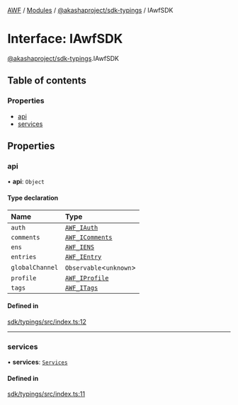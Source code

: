 [AWF](../README.md) / [Modules](../modules.md) / [@akashaproject/sdk-typings](../modules/akashaproject_sdk_typings.md) / IAwfSDK

# Interface: IAwfSDK

[@akashaproject/sdk-typings](../modules/akashaproject_sdk_typings.md).IAwfSDK

## Table of contents

### Properties

- [api](akashaproject_sdk_typings.IAwfSDK.md#api)
- [services](akashaproject_sdk_typings.IAwfSDK.md#services)

## Properties

### api

• **api**: `Object`

#### Type declaration

| Name | Type |
| :------ | :------ |
| `auth` | [`AWF_IAuth`](akashaproject_sdk_typings._internal_.AWF_IAuth.md) |
| `comments` | [`AWF_IComments`](akashaproject_sdk_typings._internal_.AWF_IComments.md) |
| `ens` | [`AWF_IENS`](akashaproject_sdk_typings._internal_.AWF_IENS.md) |
| `entries` | [`AWF_IEntry`](akashaproject_sdk_typings._internal_.AWF_IEntry.md) |
| `globalChannel` | `Observable`<`unknown`\> |
| `profile` | [`AWF_IProfile`](akashaproject_sdk_typings._internal_.AWF_IProfile.md) |
| `tags` | [`AWF_ITags`](akashaproject_sdk_typings._internal_.AWF_ITags.md) |

#### Defined in

[sdk/typings/src/index.ts:12](https://github.com/AKASHAorg/akasha-world-framework/blob/d81a7246/sdk/typings/src/index.ts#L12)

___

### services

• **services**: [`Services`](akashaproject_sdk_typings.Services.md)

#### Defined in

[sdk/typings/src/index.ts:11](https://github.com/AKASHAorg/akasha-world-framework/blob/d81a7246/sdk/typings/src/index.ts#L11)
